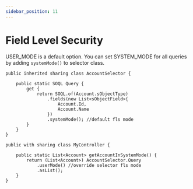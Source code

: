 ```yaml
---
sidebar_position: 11
---
```


# Field Level Security

USER_MODE is a default option. You can set SYSTEM_MODE for all queries by adding `systemMode()` to selector class.

```apex
public inherited sharing class AccountSelector {

    public static SOQL Query {
        get {
            return SOQL.of(Account.sObjectType)
                .fields(new List<sObjectField>{
                    Account.Id,
                    Account.Name
                })
                .systemMode(); //default fls mode
        }
    }
}

public with sharing class MyController {

    public static List<Account> getAccountInSystemMode() {
        return (List<Account>) AccountSelector.Query
            .userMode() //override selector fls mode
            .asList();
    }
}
```
